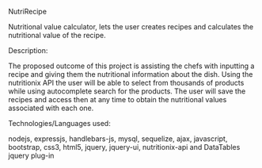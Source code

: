NutriRecipe

Nutritional value calculator, lets the user creates recipes and calculates the nutritional value of the recipe.

Description:

The proposed outcome of this project is assisting the chefs with inputting a recipe and giving them the nutritional information about the dish. Using the nutritionix API the user will be able to select from thousands of products while using autocomplete search for the products. The user will save the recipes and access then at any time to obtain the nutritional values associated with each one.

Technologies/Languages used:

nodejs, expressjs, handlebars-js, mysql, sequelize, ajax, javascript, bootstrap, css3, html5, jquery, jquery-ui, nutritionix-api and DataTables jquery plug-in
